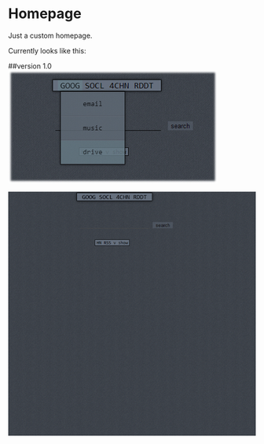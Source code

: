 Homepage
========

Just a custom homepage.

Currently looks like this:

##version 1.0
![menu](/screenshots/menu.jpg)

![current_version](/screenshots/current.gif)
